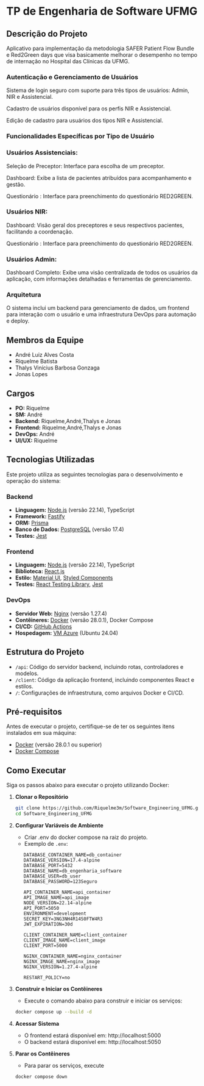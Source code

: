 # TP de Engenharia de Software UFMG

## Descrição do Projeto

Aplicativo para implementação da metodologia SAFER Patient Flow Bundle e Red2Green days que visa basicamente melhorar o desempenho no tempo de internação no Hospital das Clínicas da UFMG.

### Autenticação e Gerenciamento de Usuários

Sistema de login seguro com suporte para três tipos de usuários: Admin, NIR e Assistencial.

Cadastro de usuários disponível para os perfis NIR e Assistencial.

Edição de cadastro para usuários dos tipos NIR e Assistencial.

### Funcionalidades Específicas por Tipo de Usuário

### Usuários Assistenciais:

Seleção de Preceptor: Interface para escolha de um preceptor.

Dashboard: Exibe a lista de pacientes atribuídos para acompanhamento e gestão.

Questionário : Interface para preenchimento do questionário RED2GREEN.

### Usuários NIR:

Dashboard: Visão geral dos preceptores e seus respectivos pacientes, facilitando a coordenação.

Questionário : Interface para preenchimento do questionário RED2GREEN.

### Usuários Admin:

Dashboard Completo: Exibe uma visão centralizada de todos os usuários da aplicação, com informações detalhadas e ferramentas de gerenciamento.

### Arquitetura

O sistema inclui um backend para gerenciamento de dados, um frontend para interação com o usuário e uma infraestrutura DevOps para automação e deploy.

## Membros da Equipe

- André Luiz Alves Costa
- Riquelme Batista
- Thalys Vinícius Barbosa Gonzaga
- Jonas Lopes

## Cargos

- **PO:** Riquelme
- **SM:** André
- **Backend:** Riquelme,André,Thalys e Jonas
- **Frontend:** Riquelme,André,Thalys e Jonas
- **DevOps:** André
- **UI/UX:** Riquelme

## Tecnologias Utilizadas

Este projeto utiliza as seguintes tecnologias para o desenvolvimento e operação do sistema:

### Backend

- **Linguagem:** [Node.js](https://nodejs.org/) (versão 22.14), TypeScript
- **Framework:** [Fastify](https://www.fastify.io/)
- **ORM:** [Prisma](https://www.prisma.io/)
- **Banco de Dados:** [PostgreSQL](https://www.postgresql.org/) (versão 17.4)
- **Testes:** [Jest](https://jestjs.io/)

### Frontend

- **Linguagem:** [Node.js](https://nodejs.org/) (versão 22.14), TypeScript
- **Biblioteca:** [React.js](https://reactjs.org/)
- **Estilo:** [Material UI](https://mui.com/), [Styled Components](https://styled-components.com/)
- **Testes:** [React Testing Library](https://testing-library.com/), [Jest](https://jestjs.io/)

### DevOps

- **Servidor Web:** [Nginx](https://www.nginx.com/) (versão 1.27.4)
- **Contêineres:** [Docker](https://www.docker.com/) (versão 28.0.1), Docker Compose
- **CI/CD:** [GitHub Actions](https://github.com/features/actions)
- **Hospedagem:** [VM Azure](https://azure.microsoft.com/) (Ubuntu 24.04)

## Estrutura do Projeto

- `/api`: Código do servidor backend, incluindo rotas, controladores e modelos.
- `/client`: Código da aplicação frontend, incluindo componentes React e estilos.
- `/`: Configurações de infraestrutura, como arquivos Docker e CI/CD.

## Pré-requisitos

Antes de executar o projeto, certifique-se de ter os seguintes itens instalados em sua máquina:

- [Docker](https://www.docker.com/) (versão 28.0.1 ou superior)
- [Docker Compose](https://docs.docker.com/compose/)

## Como Executar

Siga os passos abaixo para executar o projeto utilizando Docker:

1. **Clonar o Repositório**

   ```bash
   git clone https://github.com/Riquelme3m/Software_Engineering_UFMG.git
   cd Software_Engineering_UFMG
   ```

2. **Configurar Variáveis de Ambiente**

   - Criar .env do docker compose na raiz do projeto.
   - Exemplo de `.env`:

   ```env
      DATABASE_CONTAINER_NAME=db_container
      DATABASE_VERSION=17.4-alpine
      DATABASE_PORT=5432
      DATABASE_NAME=db_engenharia_software
      DATABASE_USER=db_user
      DATABASE_PASSWORD=123Seguro

      API_CONTAINER_NAME=api_container
      API_IMAGE_NAME=api_image
      NODE_VERSION=22.14-alpine
      API_PORT=5050
      ENVIRONMENT=development
      SECRET_KEY=3NG3NH4R14S0FTW4R3
      JWT_EXPIRATION=30d

      CLIENT_CONTAINER_NAME=client_container
      CLIENT_IMAGE_NAME=client_image
      CLIENT_PORT=5000

      NGINX_CONTAINER_NAME=nginx_container
      NGINX_IMAGE_NAME=nginx_image
      NGINX_VERSION=1.27.4-alpine

      RESTART_POLICY=no
   ```

3. **Construir e Iniciar os Contêineres**

   - Execute o comando abaixo para construir e iniciar os serviços:

   ```bash
   docker compose up --build -d
   ```

4. **Acessar Sistema**

   - O frontend estará disponível em: http://localhost:5000
   - O backend estará disponível em: http://localhost:5050

5. **Parar os Contêineres**

   - Para parar os serviços, execute

   ```bash
   docker compose down
   ```
